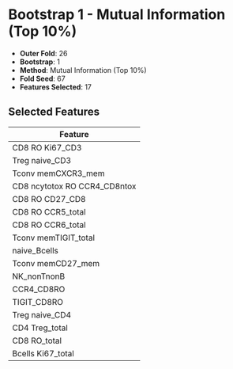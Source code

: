 # Bootstrap 1 - Mutual Information (Top 10%)

- **Outer Fold**: 26
- **Bootstrap**: 1
- **Method**: Mutual Information (Top 10%)
- **Fold Seed**: 67
- **Features Selected**: 17

## Selected Features

| Feature |
|---------|
| CD8  RO Ki67_CD3 |
| Treg naive_CD3 |
| Tconv memCXCR3_mem |
| CD8 ncytotox RO CCR4_CD8ntox |
| CD8 RO CD27_CD8 |
| CD8 RO CCR5_total |
| CD8 RO CCR6_total |
| Tconv memTIGIT_total |
| naive_Bcells |
| Tconv memCD27_mem |
| NK_nonTnonB |
| CCR4_CD8RO |
| TIGIT_CD8RO |
| Treg naive_CD4 |
| CD4 Treg_total |
| CD8 RO_total |
| Bcells Ki67_total |
